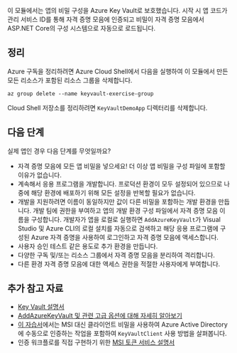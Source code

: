 이 모듈에서는 앱의 비밀 구성을 Azure Key Vault로 보호했습니다. 시작 시 앱 코드가 관리 서비스 ID를 통해 자격 증명 모음에 인증되고 비밀이 자격 증명 모음에서 ASP.NET Core의 구성 시스템으로 자동으로 로드됩니다.

## <a name="cleanup"></a>정리

Azure 구독을 정리하려면 Azure Cloud Shell에서 다음을 실행하여 이 모듈에서 만든 모든 리소스가 포함된 리소스 그룹을 삭제합니다.

```console
az group delete --name keyvault-exercise-group
```

Cloud Shell 저장소를 정리하려면 `KeyVaultDemoApp` 디렉터리를 삭제합니다.

## <a name="next-steps"></a>다음 단계

실제 앱인 경우 다음 단계를 무엇일까요?

- 자격 증명 모음에 모든 앱 비밀을 넣으세요! 더 이상 앱 비밀을 구성 파일에 포함할 이유가 없습니다.
- 계속해서 응용 프로그램을 개발합니다. 프로덕션 환경이 모두 설정되어 있으므로 나중에 해당 환경에 배포하기 위해 모든 설정을 반복할 필요가 없습니다.
- 개발을 지원하려면 이름이 동일하지만 값이 다른 비밀을 포함하는 개발 환경을 만듭니다. 개발 팀에 권한을 부여하고 앱의 개발 환경 구성 파일에서 자격 증명 모음 이름을 구성합니다. 개발자가 앱을 로컬로 실행하면 `AddAzureKeyVault`가 Visual Studio 및 Azure CLI의 로컬 설치를 자동으로 검색하고 해당 응용 프로그램에 구성된 Azure 자격 증명을 사용하여 로그인하고 자격 증명 모음에 액세스합니다.
- 사용자 승인 테스트 같은 용도로 추가 환경을 만듭니다.
- 다양한 구독 및/또는 리소스 그룹에서 자격 증명 모음을 분리하여 격리합니다.
- 다른 환경 자격 증명 모음에 대한 액세스 권한을 적절한 사용자에게 부여합니다.

## <a name="further-reading"></a>추가 참고 자료

- [Key Vault 설명서](https://docs.microsoft.com/azure/key-vault/)
- [AddAzureKeyVault 및 관련 고급 옵션에 대해 자세히 알아보기](https://docs.microsoft.com/aspnet/core/security/key-vault-configuration?view=aspnetcore-2.1&tabs=aspnetcore2x)
- [이 자습서](https://docs.microsoft.com/azure/key-vault/key-vault-use-from-web-application)에서는 MSI 대신 클라이언트 비밀을 사용하여 Azure Active Directory에 수동으로 인증하는 작업을 포함하여 `KeyVaultClient` 사용 방법을 살펴봅니다.
- 인증 워크플로를 직접 구현하기 위한 [MSI 토큰 서비스 설명서](https://docs.microsoft.com/azure/app-service/app-service-managed-service-identity#using-the-rest-protocol)